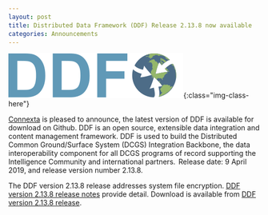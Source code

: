 ```yaml
---
layout: post
title: Distributed Data Framework (DDF) Release 2.13.8 now available
categories: Announcements
---
```

![image-title-here](/images/logo-ddf2.png){:class="img-class-here"}

<a href="https://connexta.com">Connexta</a> is pleased to announce, the latest version of DDF is available for download on Github.  DDF is an open source, extensible data integration and content management framework.  DDF is used to build the Distributed Common Ground/Surface System (DCGS) Integration Backbone, the data interoperability component for all DCGS programs of record supporting the Intelligence Community and international partners.  Release date: 9 April 2019, and release version number 2.13.8.

The DDF version 2.13.8 release addresses system file encryption. <a href="https://codice.atlassian.net/wiki/spaces/DDF/pages/680722433/DDF+2.13.8+Release+Notes" target="_blank">DDF version 2.13.8 release notes</a> provide detail.  Download is available from <a href="https://github.com/codice/ddf/releases" target="_blank">DDF version 2.13.8 release</a>.   

 